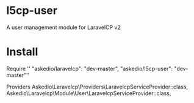 # l5cp-user
A user management module for LaravelCP v2

# Install

Require
''     "askedio/laravelcp": "dev-master",
     "askedio/l5cp-user": "dev-master"''


Providers
     Askedio\Laravelcp\Providers\LaravelcpServiceProvider::class,
     Askedio\Laravelcp\Module\User\LaravelcpServiceProvider::class,
     

